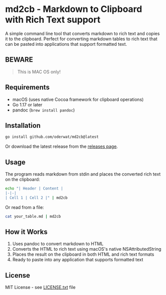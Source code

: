# md2cb - Markdown to Clipboard with Rich Text support

A simple command line tool that converts markdown to rich text and copies it to the clipboard. Perfect for converting markdown tables to rich text that can be pasted into applications that support formatted text.

## BEWARE

> This is MAC OS only!

## Requirements

- macOS (uses native Cocoa framework for clipboard operations)
- Go 1.17 or later
- pandoc (`brew install pandoc`)

## Installation

```bash
go install github.com/oderwat/md2cb@latest
```

Or download the latest release from the [releases page](https://github.com/oderwat/md2cb/releases).

## Usage

The program reads markdown from stdin and places the converted rich text on the clipboard:

```bash
echo "| Header | Content |
|-|-|
| Cell 1 | Cell 2 |" | md2cb
```

Or read from a file:

```bash
cat your_table.md | md2cb
```

## How it Works

1. Uses pandoc to convert markdown to HTML
2. Converts the HTML to rich text using macOS's native NSAttributedString
3. Places the result on the clipboard in both HTML and rich text formats
4. Ready to paste into any application that supports formatted text

## License

MIT License - see [LICENSE.txt](LICENSE.txt) file